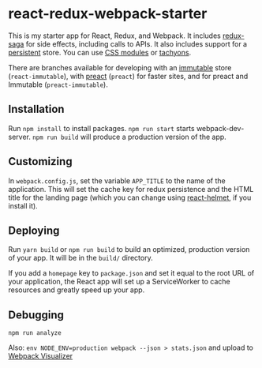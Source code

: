 # react-redux-webpack-starter

This is my starter app for React, Redux, and Webpack. It includes [redux-saga](https://github.com/redux-saga/redux-saga) for side effects, including calls to APIs. It also includes support for a [persistent](https://github.com/rt2zz/redux-persist) store. You can use [CSS modules](https://github.com/css-modules/css-modules) or [tachyons](https://www.tachyons.io/).

There are branches available for developing with an [immutable](https://github.com/facebook/immutable-js/) store (`react-immutable`), with [preact](https://preactjs.com/) (`preact`) for faster sites, and for preact and Immutable (`preact-immutable`).

## Installation

Run `npm install` to install packages. `npm run start` starts webpack-dev-server. `npm run build` will produce a production version of the app.

## Customizing

In `webpack.config.js`, set the variable `APP_TITLE` to the name of the application. This will set the cache key for redux persistence and the HTML title for the landing page (which you can change using [react-helmet](https://github.com/nfl/react-helmet), if you install it).

## Deploying

Run `yarn build` or `npm run build` to build an optimized, production version of your app. It will be in the `build/` directory.

If you add a `homepage` key to `package.json` and set it equal to the root URL of your application, the React app will set up a ServiceWorker to cache resources and greatly speed up your app.


## Debugging

`npm run analyze`

Also: `env NODE_ENV=production webpack --json > stats.json` and upload to [Webpack Visualizer](https://chrisbateman.github.io/webpack-visualizer/)